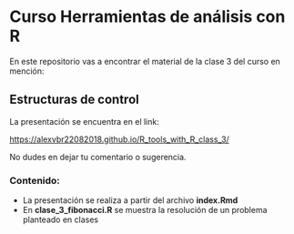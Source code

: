 # Curso Herramientas de análisis con R

En este repositorio vas a encontrar el material de la clase 3 del curso en mención:

## Estructuras de control

La presentación se encuentra en el link:

https://alexvbr22082018.github.io/R_tools_with_R_class_3/

No dudes en dejar tu comentario o sugerencia.

### Contenido:

- La presentación se realiza a partir del archivo **index.Rmd**
- En **clase_3_fibonacci.R** se muestra la resolución de un problema planteado en clases
